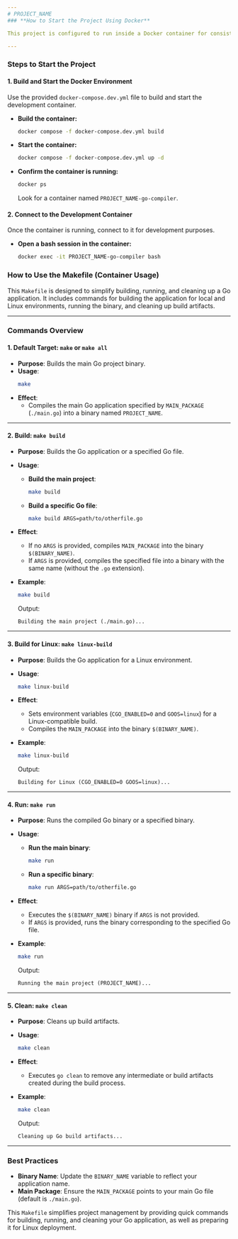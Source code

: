 ```yaml
---
# PROJECT_NAME
### **How to Start the Project Using Docker**

This project is configured to run inside a Docker container for consistent development environments. Follow the steps below to set up, start, and use the project.

---
```


### **Steps to Start the Project**

#### **1. Build and Start the Docker Environment**
Use the provided `docker-compose.dev.yml` file to build and start the development container.

- **Build the container:**
  ```bash
  docker compose -f docker-compose.dev.yml build
  ```

- **Start the container:**
  ```bash
  docker compose -f docker-compose.dev.yml up -d
  ```

- **Confirm the container is running:**
  ```bash
  docker ps
  ```
  Look for a container named `PROJECT_NAME-go-compiler`.

#### **2. Connect to the Development Container**
Once the container is running, connect to it for development purposes.

- **Open a bash session in the container:**
  ```bash
  docker exec -it PROJECT_NAME-go-compiler bash
  ```

### **How to Use the Makefile (Container Usage)**

This `Makefile` is designed to simplify building, running, and cleaning up a Go application. It includes commands for building the application for local and Linux environments, running the binary, and cleaning up build artifacts.

---

### **Commands Overview**

#### **1. Default Target: `make` or `make all`**
- **Purpose**: Builds the main Go project binary.
- **Usage**:
  ```bash
  make
  ```
- **Effect**:
  - Compiles the main Go application specified by `MAIN_PACKAGE` (`./main.go`) into a binary named `PROJECT_NAME`.

---

#### **2. Build: `make build`**
- **Purpose**: Builds the Go application or a specified Go file.
- **Usage**:
  - **Build the main project**:
    ```bash
    make build
    ```
  - **Build a specific Go file**:
    ```bash
    make build ARGS=path/to/otherfile.go
    ```
- **Effect**:
  - If no `ARGS` is provided, compiles `MAIN_PACKAGE` into the binary `$(BINARY_NAME)`.
  - If `ARGS` is provided, compiles the specified file into a binary with the same name (without the `.go` extension).

- **Example**:
  ```bash
  make build
  ```
  Output:
  ```
  Building the main project (./main.go)...
  ```

---

#### **3. Build for Linux: `make linux-build`**
- **Purpose**: Builds the Go application for a Linux environment.
- **Usage**:
  ```bash
  make linux-build
  ```
- **Effect**:
  - Sets environment variables (`CGO_ENABLED=0` and `GOOS=linux`) for a Linux-compatible build.
  - Compiles the `MAIN_PACKAGE` into the binary `$(BINARY_NAME)`.

- **Example**:
  ```bash
  make linux-build
  ```
  Output:
  ```
  Building for Linux (CGO_ENABLED=0 GOOS=linux)...
  ```

---

#### **4. Run: `make run`**
- **Purpose**: Runs the compiled Go binary or a specified binary.
- **Usage**:
  - **Run the main binary**:
    ```bash
    make run
    ```
  - **Run a specific binary**:
    ```bash
    make run ARGS=path/to/otherfile.go
    ```
- **Effect**:
  - Executes the `$(BINARY_NAME)` binary if `ARGS` is not provided.
  - If `ARGS` is provided, runs the binary corresponding to the specified Go file.

- **Example**:
  ```bash
  make run
  ```
  Output:
  ```
  Running the main project (PROJECT_NAME)...
  ```

---

#### **5. Clean: `make clean`**
- **Purpose**: Cleans up build artifacts.
- **Usage**:
  ```bash
  make clean
  ```
- **Effect**:
  - Executes `go clean` to remove any intermediate or build artifacts created during the build process.

- **Example**:
  ```bash
  make clean
  ```
  Output:
  ```
  Cleaning up Go build artifacts...
  ```

---

### **Best Practices**
- **Binary Name**: Update the `BINARY_NAME` variable to reflect your application name.
- **Main Package**: Ensure the `MAIN_PACKAGE` points to your main Go file (default is `./main.go`).

This `Makefile` simplifies project management by providing quick commands for building, running, and cleaning your Go application, as well as preparing it for Linux deployment.